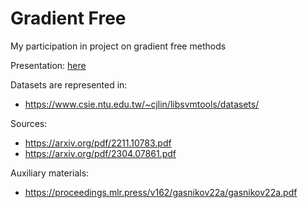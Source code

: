 # Gradient Free

My participation in project on gradient free methods


Presentation:
[here](Convex_optim.pdf)

Datasets are represented in:
- https://www.csie.ntu.edu.tw/~cjlin/libsvmtools/datasets/


Sources:
- https://arxiv.org/pdf/2211.10783.pdf
- https://arxiv.org/pdf/2304.07861.pdf

Auxiliary materials:
- https://proceedings.mlr.press/v162/gasnikov22a/gasnikov22a.pdf

